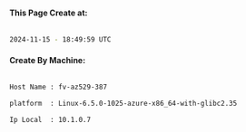 
   
#### This Page Create at:

```bash

2024-11-15 - 18:49:59 UTC

```

#### Create By Machine:

```bash

Host Name : fv-az529-387

platform  : Linux-6.5.0-1025-azure-x86_64-with-glibc2.35

Ip Local  : 10.1.0.7

```

